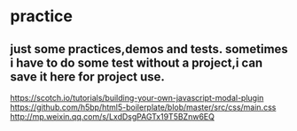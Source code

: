 # practice
just some practices,demos and tests.
sometimes i have to do some test without a project,i can save it here for project use.
---
https://scotch.io/tutorials/building-your-own-javascript-modal-plugin
https://github.com/h5bp/html5-boilerplate/blob/master/src/css/main.css
http://mp.weixin.qq.com/s/LxdDsgPAGTx19T5BZnw6EQ
